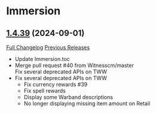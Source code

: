 # Immersion

## [1.4.39](https://github.com/seblindfors/Immersion/tree/1.4.39) (2024-09-01)
[Full Changelog](https://github.com/seblindfors/Immersion/compare/1.4.38...1.4.39) [Previous Releases](https://github.com/seblindfors/Immersion/releases)

- Update Immersion.toc  
- Merge pull request #40 from Witnesscm/master  
    Fix several deprecated APIs on TWW  
- Fix several deprecated APIs on TWW  
    - Fix currency rewards #39  
    - Fix spell rewards  
    - Display some Warband descriptions  
    - No longer displaying missing item amount on Retail  
